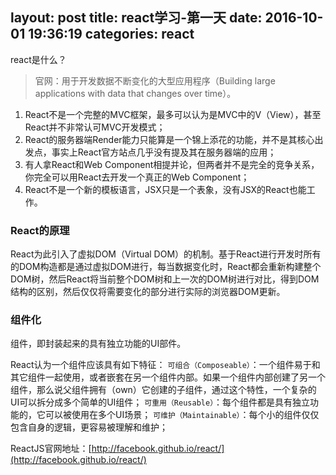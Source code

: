 layout: post
title: react学习-第一天
date: 2016-10-01 19:36:19
categories: react
---

react是什么？
> 官网：用于开发数据不断变化的大型应用程序（Building large applications with data that changes over time）。

<!-- more -->

1. React不是一个完整的MVC框架，最多可以认为是MVC中的V（View），甚至React并不非常认可MVC开发模式；
2. React的服务器端Render能力只能算是一个锦上添花的功能，并不是其核心出发点，事实上React官方站点几乎没有提及其在服务器端的应用；
3. 有人拿React和Web Component相提并论，但两者并不是完全的竞争关系，你完全可以用React去开发一个真正的Web Component；
4. React不是一个新的模板语言，JSX只是一个表象，没有JSX的React也能工作。

### React的原理
React为此引入了虚拟DOM（Virtual DOM）的机制。基于React进行开发时所有的DOM构造都是通过虚拟DOM进行，每当数据变化时，React都会重新构建整个DOM树，然后React将当前整个DOM树和上一次的DOM树进行对比，得到DOM结构的区别，然后仅仅将需要变化的部分进行实际的浏览器DOM更新。

### 组件化
组件，即封装起来的具有独立功能的UI部件。

React认为一个组件应该具有如下特征：
`可组合（Composeable）`：一个组件易于和其它组件一起使用，或者嵌套在另一个组件内部。如果一个组件内部创建了另一个组件，那么说父组件拥有（own）它创建的子组件，通过这个特性，一个复杂的UI可以拆分成多个简单的UI组件；
`可重用（Reusable）`：每个组件都是具有独立功能的，它可以被使用在多个UI场景；
`可维护（Maintainable）`：每个小的组件仅仅包含自身的逻辑，更容易被理解和维护；

ReactJS官网地址：[http://facebook.github.io/react/](http://facebook.github.io/react/)